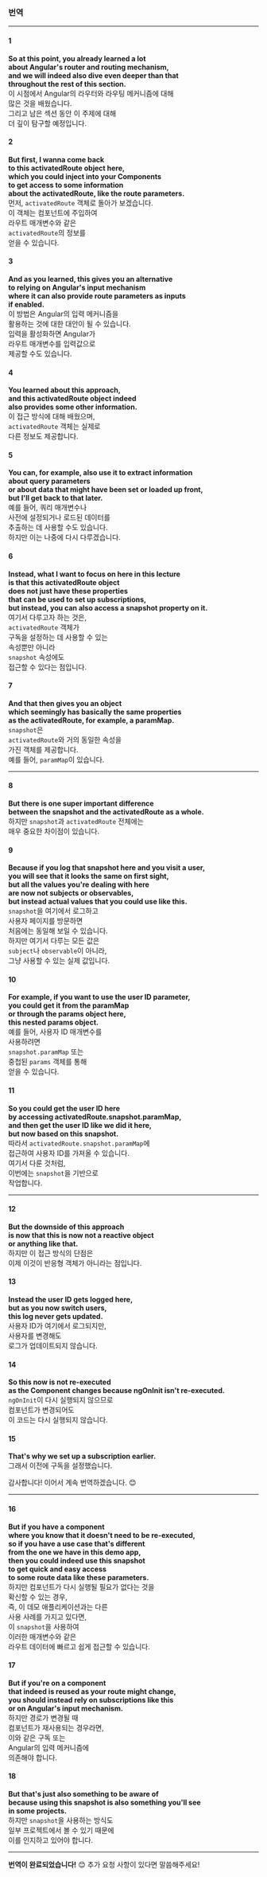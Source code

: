 ### 번역

---

#### 1
**So at this point, you already learned a lot**  
**about Angular's router and routing mechanism,**  
**and we will indeed also dive even deeper than that**  
**throughout the rest of this section.**  
이 시점에서 Angular의 라우터와 라우팅 메커니즘에 대해  
많은 것을 배웠습니다.  
그리고 남은 섹션 동안 이 주제에 대해  
더 깊이 탐구할 예정입니다.

#### 2
**But first, I wanna come back**  
**to this activatedRoute object here,**  
**which you could inject into your Components**  
**to get access to some information**  
**about the activatedRoute, like the route parameters.**  
먼저, `activatedRoute` 객체로 돌아가 보겠습니다.  
이 객체는 컴포넌트에 주입하여  
라우트 매개변수와 같은  
`activatedRoute`의 정보를  
얻을 수 있습니다.

#### 3
**And as you learned, this gives you an alternative**  
**to relying on Angular's input mechanism**  
**where it can also provide route parameters as inputs**  
**if enabled.**  
이 방법은 Angular의 입력 메커니즘을  
활용하는 것에 대한 대안이 될 수 있습니다.  
입력을 활성화하면 Angular가  
라우트 매개변수를 입력값으로  
제공할 수도 있습니다.

#### 4
**You learned about this approach,**  
**and this activatedRoute object indeed**  
**also provides some other information.**  
이 접근 방식에 대해 배웠으며,  
`activatedRoute` 객체는 실제로  
다른 정보도 제공합니다.

#### 5
**You can, for example, also use it to extract information**  
**about query parameters**  
**or about data that might have been set or loaded up front,**  
**but I'll get back to that later.**  
예를 들어, 쿼리 매개변수나  
사전에 설정되거나 로드된 데이터를  
추출하는 데 사용할 수도 있습니다.  
하지만 이는 나중에 다시 다루겠습니다.

#### 6
**Instead, what I want to focus on here in this lecture**  
**is that this activatedRoute object**  
**does not just have these properties**  
**that can be used to set up subscriptions,**  
**but instead, you can also access a snapshot property on it.**  
여기서 다루고자 하는 것은,  
`activatedRoute` 객체가  
구독을 설정하는 데 사용할 수 있는  
속성뿐만 아니라  
`snapshot` 속성에도  
접근할 수 있다는 점입니다.

#### 7
**And that then gives you an object**  
**which seemingly has basically the same properties**  
**as the activatedRoute, for example, a paramMap.**  
`snapshot`은  
`activatedRoute`와 거의 동일한 속성을  
가진 객체를 제공합니다.  
예를 들어, `paramMap`이 있습니다.

---

#### 8
**But there is one super important difference**  
**between the snapshot and the activatedRoute as a whole.**  
하지만 `snapshot`과 `activatedRoute` 전체에는  
매우 중요한 차이점이 있습니다.

#### 9
**Because if you log that snapshot here and you visit a user,**  
**you will see that it looks the same on first sight,**  
**but all the values you're dealing with here**  
**are now not subjects or observables,**  
**but instead actual values that you could use like this.**  
`snapshot`을 여기에서 로그하고  
사용자 페이지를 방문하면  
처음에는 동일해 보일 수 있습니다.  
하지만 여기서 다루는 모든 값은  
`subject`나 `observable`이 아니라,  
그냥 사용할 수 있는 실제 값입니다.

#### 10
**For example, if you want to use the user ID parameter,**  
**you could get it from the paramMap**  
**or through the params object here,**  
**this nested params object.**  
예를 들어, 사용자 ID 매개변수를  
사용하려면  
`snapshot.paramMap` 또는  
중첩된 `params` 객체를 통해  
얻을 수 있습니다.

#### 11
**So you could get the user ID here**  
**by accessing activatedRoute.snapshot.paramMap,**  
**and then get the user ID like we did it here,**  
**but now based on this snapshot.**  
따라서 `activatedRoute.snapshot.paramMap`에  
접근하여 사용자 ID를 가져올 수 있습니다.  
여기서 다룬 것처럼,  
이번에는 `snapshot`을 기반으로  
작업합니다.

---

#### 12
**But the downside of this approach**  
**is now that this is now not a reactive object**  
**or anything like that.**  
하지만 이 접근 방식의 단점은  
이제 이것이 반응형 객체가 아니라는 점입니다.

#### 13
**Instead the user ID gets logged here,**  
**but as you now switch users,**  
**this log never gets updated.**  
사용자 ID가 여기에서 로그되지만,  
사용자를 변경해도  
로그가 업데이트되지 않습니다.

#### 14
**So this now is not re-executed**  
**as the Component changes because ngOnInit isn't re-executed.**  
`ngOnInit`이 다시 실행되지 않으므로  
컴포넌트가 변경되어도  
이 코드는 다시 실행되지 않습니다.

#### 15
**That's why we set up a subscription earlier.**  
그래서 이전에 구독을 설정했습니다.

감사합니다! 이어서 계속 번역하겠습니다. 😊

---

#### 16
**But if you have a component**  
**where you know that it doesn't need to be re-executed,**  
**so if you have a use case that's different**  
**from the one we have in this demo app,**  
**then you could indeed use this snapshot**  
**to get quick and easy access**  
**to some route data like these parameters.**  
하지만 컴포넌트가 다시 실행될 필요가 없다는 것을  
확신할 수 있는 경우,  
즉, 이 데모 애플리케이션과는 다른  
사용 사례를 가지고 있다면,  
이 `snapshot`을 사용하여  
이러한 매개변수와 같은  
라우트 데이터에 빠르고 쉽게 접근할 수 있습니다.

#### 17
**But if you're on a component**  
**that indeed is reused as your route might change,**  
**you should instead rely on subscriptions like this**  
**or on Angular's input mechanism.**  
하지만 경로가 변경될 때  
컴포넌트가 재사용되는 경우라면,  
이와 같은 구독 또는  
Angular의 입력 메커니즘에  
의존해야 합니다.

#### 18
**But that's just also something to be aware of**  
**because using this snapshot is also something you'll see**  
**in some projects.**  
하지만 `snapshot`을 사용하는 방식도  
일부 프로젝트에서 볼 수 있기 때문에  
이를 인지하고 있어야 합니다.

---

**번역이 완료되었습니다!** 😊 추가 요청 사항이 있다면 말씀해주세요!
